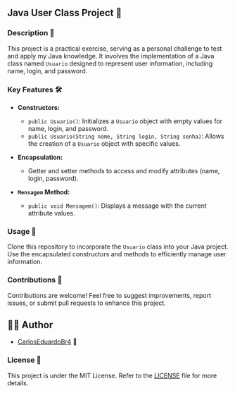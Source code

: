 ## Java User Class Project 🚀

### Description 📝

This project is a practical exercise, serving as a personal challenge to test and apply my Java knowledge. It involves the implementation of a Java class named `Usuario` designed to represent user information, including name, login, and password.

### Key Features 🛠️

- **Constructors:**
  - `public Usuario()`: Initializes a `Usuario` object with empty values for name, login, and password.
  - `public Usuario(String nome, String login, String senha)`: Allows the creation of a `Usuario` object with specific values.

- **Encapsulation:**
  - Getter and setter methods to access and modify attributes (name, login, password).

- **`Mensagem` Method:**
  - `public void Mensagem()`: Displays a message with the current attribute values.

### Usage 🚀

Clone this repository to incorporate the `Usuario` class into your Java project. Use the encapsulated constructors and methods to efficiently manage user information.

### Contributions 🤝

Contributions are welcome! Feel free to suggest improvements, report issues, or submit pull requests to enhance this project.

## 👨‍💻 Author

- [CarlosEduardoBr4](https://github.com/CarlosEduardoBr04) 🚀

### License 📜

This project is under the MIT License. Refer to the [LICENSE](LICENSE) file for more details.

